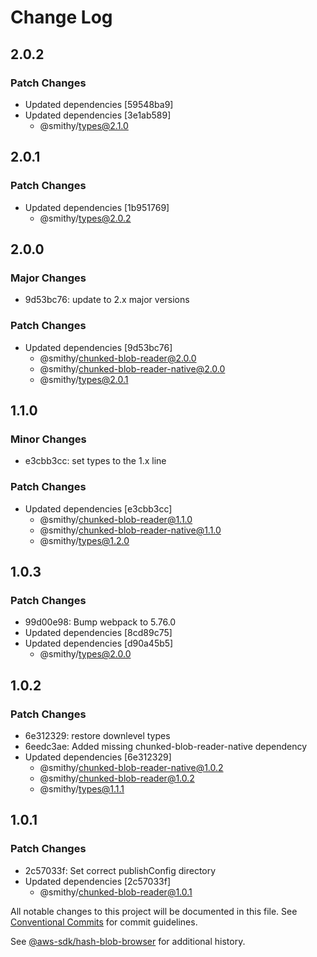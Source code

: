# Change Log

## 2.0.2

### Patch Changes

- Updated dependencies [59548ba9]
- Updated dependencies [3e1ab589]
  - @smithy/types@2.1.0

## 2.0.1

### Patch Changes

- Updated dependencies [1b951769]
  - @smithy/types@2.0.2

## 2.0.0

### Major Changes

- 9d53bc76: update to 2.x major versions

### Patch Changes

- Updated dependencies [9d53bc76]
  - @smithy/chunked-blob-reader@2.0.0
  - @smithy/chunked-blob-reader-native@2.0.0
  - @smithy/types@2.0.1

## 1.1.0

### Minor Changes

- e3cbb3cc: set types to the 1.x line

### Patch Changes

- Updated dependencies [e3cbb3cc]
  - @smithy/chunked-blob-reader@1.1.0
  - @smithy/chunked-blob-reader-native@1.1.0
  - @smithy/types@1.2.0

## 1.0.3

### Patch Changes

- 99d00e98: Bump webpack to 5.76.0
- Updated dependencies [8cd89c75]
- Updated dependencies [d90a45b5]
  - @smithy/types@2.0.0

## 1.0.2

### Patch Changes

- 6e312329: restore downlevel types
- 6eedc3ae: Added missing chunked-blob-reader-native dependency
- Updated dependencies [6e312329]
  - @smithy/chunked-blob-reader-native@1.0.2
  - @smithy/chunked-blob-reader@1.0.2
  - @smithy/types@1.1.1

## 1.0.1

### Patch Changes

- 2c57033f: Set correct publishConfig directory
- Updated dependencies [2c57033f]
  - @smithy/chunked-blob-reader@1.0.1

All notable changes to this project will be documented in this file.
See [Conventional Commits](https://conventionalcommits.org) for commit guidelines.

See [@aws-sdk/hash-blob-browser](https://github.com/aws/aws-sdk-js-v3/blob/main/packages/hash-blob-browser/CHANGELOG.md) for additional history.
